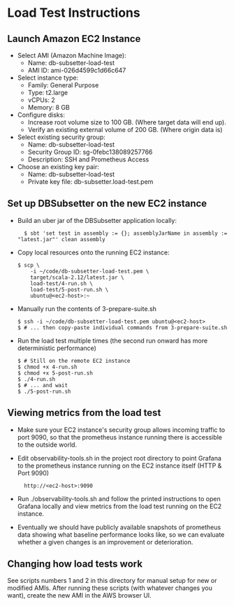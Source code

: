 # Load Test Instructions

## Launch Amazon EC2 Instance

* Select AMI (Amazon Machine Image):
   - Name: db-subsetter-load-test
   - AMI ID: ami-026d4599c1d66c647
* Select instance type:
   - Family: General Purpose
   - Type: t2.large
   - vCPUs: 2
   - Memory: 8 GB
* Configure disks:
   - Increase root volume size to 100 GB. (Where target data will end up).
   - Verify an existing external volume of 200 GB. (Where origin data is)
* Select existing security group:
   - Name: db-subsetter-load-test
   - Security Group ID: sg-0febc138089257766
   - Description: SSH and Prometheus Access
* Choose an existing key pair:
   - Name: db-subsetter-load-test
   - Private key file: db-subsetter.load-test.pem   
   
   
## Set up DBSubsetter on the new EC2 instance
   
* Build an uber jar of the DBSubsetter application locally: 
  ```
    $ sbt 'set test in assembly := {}; assemblyJarName in assembly := "latest.jar"' clean assembly
  ```
  
* Copy local resources onto the running EC2 instance:
  ```
  $ scp \
      -i ~/code/db-subsetter-load-test.pem \
      target/scala-2.12/latest.jar \
      load-test/4-run.sh \
      load-test/5-post-run.sh \
      ubuntu@<ec2-host>:~
  ```

* Manually run the contents of 3-prepare-suite.sh
  ```
  $ ssh -i ~/code/db-subsetter-load-test.pem ubuntu@<ec2-host>
  $ # ... then copy-paste individual commands from 3-prepare-suite.sh
  ```
  
* Run the load test multiple times (the second run onward has more deterministic performance)
  ```
  $ # Still on the remote EC2 instance
  $ chmod +x 4-run.sh 
  $ chmod +x 5-post-run.sh
  $ ./4-run.sh
  $ # ... and wait
  $ ./5-post-run.sh
  ```


## Viewing metrics from the load test

* Make sure your EC2 instance's security group allows incoming traffic to port 9090,
  so that the prometheus instance running there is accessible to the outside world.
  
* Edit observability-tools.sh in the project root directory to point Grafana to the 
  prometheus instance running on the EC2 instance itself (HTTP & Port 9090)
  ```
    http://<ec2-host>:9090
  ```
  
* Run ./observability-tools.sh and follow the printed instructions to open Grafana locally and view metrics from the load
  test running on the EC2 instance.
  
* Eventually we should have publicly available snapshots of prometheus data showing what baseline
  performance looks like, so we can evaluate whether a given changes is an improvement or deterioration.

## Changing how load tests work

See scripts numbers 1 and 2 in this directory for manual setup for new or modified AMIs.
After running these scripts (with whatever changes you want), create the new AMI in the AWS browser UI.
